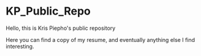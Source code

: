 # KP_Public_Repo
Hello, this is Kris Piepho's public repository

Here you can find a copy of my resume, and eventually anything else I find interesting.
